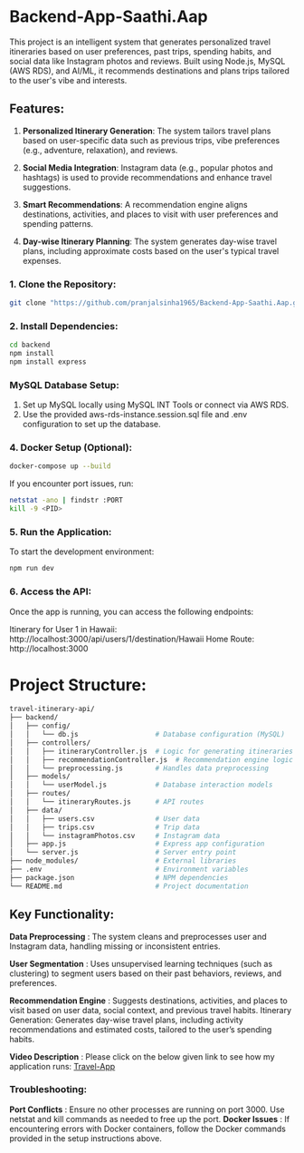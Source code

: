 # Backend-App-Saathi.Aap

This project is an intelligent system that generates personalized travel itineraries based on user preferences, past trips, spending habits, and social data like Instagram photos and reviews. Built using Node.js, MySQL (AWS RDS), and AI/ML, it recommends destinations and plans trips tailored to the user's vibe and interests.

## Features: 

1. **Personalized Itinerary Generation**: The system tailors travel plans based on user-specific data such as previous trips, vibe preferences (e.g., adventure, relaxation), and reviews.

2. **Social Media Integration**: Instagram data (e.g., popular photos and hashtags) is used to provide recommendations and enhance travel suggestions.

3. **Smart Recommendations**: A recommendation engine aligns destinations, activities, and places to visit with user preferences and spending patterns.

4. **Day-wise Itinerary Planning**: The system generates day-wise travel plans, including approximate costs based on the user's typical travel expenses.

### 1. Clone the Repository: 
``` bash 
git clone "https://github.com/pranjalsinha1965/Backend-App-Saathi.Aap.git"
```

### 2. Install Dependencies: 
``` bash 
cd backend
npm install
npm install express
```

### MySQL Database Setup:
1. Set up MySQL locally using MySQL INT Tools or connect via AWS RDS.
2. Use the provided aws-rds-instance.session.sql file and .env configuration to set up the database.

### 4. Docker Setup (Optional): 

``` bash
docker-compose up --build
```
If you encounter port issues, run:

``` bash 
netstat -ano | findstr :PORT
kill -9 <PID>
```
### 5. Run the Application:
To start the development environment:

``` bash 
npm run dev
```

### 6. Access the API:
Once the app is running, you can access the following endpoints:

Itinerary for User 1 in Hawaii: http://localhost:3000/api/users/1/destination/Hawaii
Home Route: http://localhost:3000

# Project Structure:

``` bash 
travel-itinerary-api/
├── backend/
│   ├── config/
│   │   └── db.js                   # Database configuration (MySQL)
│   ├── controllers/
│   │   ├── itineraryController.js  # Logic for generating itineraries
│   │   ├── recommendationController.js  # Recommendation engine logic
│   │   └── preprocessing.js        # Handles data preprocessing
│   ├── models/
│   │   └── userModel.js            # Database interaction models
│   ├── routes/
│   │   └── itineraryRoutes.js      # API routes
│   ├── data/
│   │   ├── users.csv               # User data
│   │   ├── trips.csv               # Trip data
│   │   └── instagramPhotos.csv     # Instagram data
│   ├── app.js                      # Express app configuration
│   └── server.js                   # Server entry point
├── node_modules/                   # External libraries
├── .env                            # Environment variables
├── package.json                    # NPM dependencies
└── README.md                       # Project documentation
```
## Key Functionality:

**Data Preprocessing** : The system cleans and preprocesses user and Instagram data, handling missing or inconsistent entries.

**User Segmentation** : Uses unsupervised learning techniques (such as clustering) to segment users based on their past behaviors, reviews, and preferences.

**Recommendation Engine** : Suggests destinations, activities, and places to visit based on user data, social context, and previous travel habits.
Itinerary Generation: Generates day-wise travel plans, including activity recommendations and estimated costs, tailored to the user’s spending habits.

**Video Description** : Please click on the below given link to see how my application runs: 
[Travel-App](https://drive.google.com/file/d/1G75CxEO4bD4oBNgTteoCnwFGvhtrkBg9/view?usp=sharing)



### Troubleshooting:
**Port Conflicts** : Ensure no other processes are running on port 3000. Use netstat and kill commands as needed to free up the port.
**Docker Issues** : If encountering errors with Docker containers, follow the Docker commands provided in the setup instructions above.




